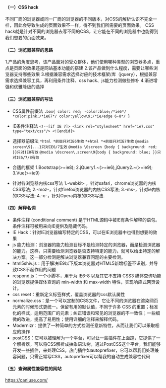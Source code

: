 #### （一）CSS hack
不同厂商的浏览器或同一厂商的浏览器的不同版本，对CSS的解析认识不完全一样，因此会导致生成的页面效果不一样，得不到我们所需要的页面效果。
CSS hack就是针对不同的浏览器去写不同的CSS，让它能在不同的浏览器中也能得到我们想要的页面效果。
#### （二）浏览器兼容的思路
1.产品的角度思考，该产品面对的受众群体，他们使用哪种类型的浏览器多点，重点是页面的效果还是网站基本功能的搭建
2.该产品做到什么程度，需要让哪些浏览器支持哪些效果
3.根据兼容需求选择对应的技术框架/库（jquery），根据兼容需求选择兼容工具，再利用条件注释、css hack、js能力检测做些修补
4.渐进增强和优雅降级的选择

#### （三）浏览器兼容的写法
- CSS属性前缀法
`.box{
color: red;
-color:blue;/*ie6*/
*color:pink;/*ie67*/
color:yellow\9;/*ie/edge 6-8*/
}`
- IE条件注释法
`<!--[if IE 7]> <link rel="stylesheet" href="ie7.css" type="text/css"/> <![endid]>`

- 选择器前缀法
`*html *前缀只对IE6生效`
`*+html *+前缀只对IE7生效`
`@media screen\9{...}只对IE6/7生效`
`@media \0screen {body { background: red; }}只对IE8有效`
`@media \0screen\,screen\9{body { background: blue; }}只对IE6/7/8有效`

- 合适的框架
1.Bootstrap(>=ie8);
2.jQuery1.~(>=ie6),jQuery2.~(>=ie9);
3.Vue(>=ie9)

- 针对各浏览器内核css写法
1.-webkit- ，针对safari，chrome浏览器的内核CSS写法;
2.-moz-，针对firefox浏览器的内核CSS写法;
3.-ms-，针对ie内核的CSS写法;
4.-o-，针对Opera内核的CSS写法.


#### （四）解释名词
- 条件注释 (conditional comment) 是于HTML源码中被IE有条件解释的语句。条件注释可被用来向IE提供及隐藏代码。
- IE Hack：针对IE浏览器编写特定的CSS，可以在IE浏览器中也得到想要的效果
- js 能力检测：浏览器的能力检测目标不是检测特定的浏览器，而是检测浏览器的能力。这样，只需要检测浏览器是否支持特定的能力，就可以给出特定的解决方案。这一部分检测是解决浏览器兼容问题的主要检测。
- html5shiv.js：用于解决IE9以下版本浏览器对HTML5新增标签不识别，并导致CSS不起作用的问题
- respond.js：一个小脚本，用于为 IE6-8 以及其它不支持 CSS3 媒体查询功能的浏览器提供媒体查询的 min-width 和 max-width 特性，实现响应式网页设计。
- css reset：重新定义标签样式，覆盖浏览器的css默认属性
- normalize.css：是一个可以定制的CSS文件，它让不同的浏览器在渲染网页元素的时候形式更统一。保留有用的默认值，不同于许多 CSS 的重置；标准化的样式，适用范围广的元素；纠正错误和常见的浏览器的不一致性；一些细微的改进，提高了易用性；使用详细的注释来解释代码。
- Modernizr：提供了一种简单的方式检测任意新特性，从而让我们可以采取相应的操作
- postCSS：它可以被理解为一个平台，可以让一些插件在上面跑，它提供了一个解析器，可以将CSS解析成抽象语法树，通过PostCSS这个平台，我们能够开发一些插件，来处理CSS。热门插件如autoprefixer，它可以帮我们处理兼容问题，只需正常写CSS，autoprefixer可以帮我的自动生成兼容性代码
#### （五）查询属性兼容性的网站
https://caniuse.com/

